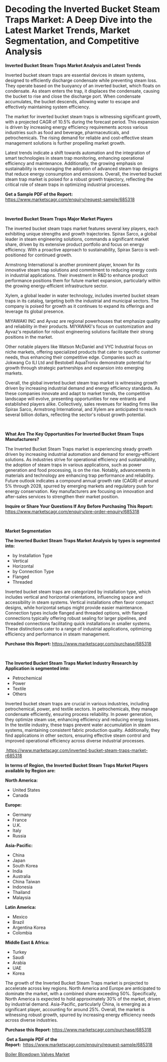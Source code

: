 <p><h1>Decoding the Inverted Bucket Steam Traps Market: A Deep Dive into the Latest Market Trends, Market Segmentation, and Competitive Analysis</h1></p><p><strong>Inverted Bucket Steam Traps Market Analysis and Latest Trends</strong></p>
<p><p>Inverted bucket steam traps are essential devices in steam systems, designed to efficiently discharge condensate while preventing steam loss. They operate based on the buoyancy of an inverted bucket, which floats on condensate. As steam enters the trap, it displaces the condensate, causing the bucket to rise and close the discharge port. When condensate accumulates, the bucket descends, allowing water to escape and effectively maintaining system efficiency.</p><p>The market for inverted bucket steam traps is witnessing significant growth, with a projected CAGR of 10.5% during the forecast period. This expansion is driven by increasing energy efficiency requirements across various industries such as food and beverage, pharmaceuticals, and petrochemicals. The rising demand for reliable and cost-effective steam management solutions is further propelling market growth. </p><p>Latest trends indicate a shift towards automation and the integration of smart technologies in steam trap monitoring, enhancing operational efficiency and maintenance. Additionally, the growing emphasis on sustainability is encouraging the adoption of advanced steam trap designs that reduce energy consumption and emissions. Overall, the inverted bucket steam trap market is poised for a robust growth trajectory, reflecting the critical role of steam traps in optimizing industrial processes.</p></p>
<p><strong>Get a Sample PDF of the Report:&nbsp;</strong> <a href="https://www.marketscagr.com/enquiry/request-sample/685318?utm_campaign=2039&utm_medium=2&utm_source=Github&utm_content=ia&utm_term=19022025&utm_id=inverted-bucket-steam-traps">https://www.marketscagr.com/enquiry/request-sample/685318</a></p>
<p>&nbsp;</p>
<p><strong>Inverted Bucket Steam Traps Major Market Players</strong></p>
<p><p>The inverted bucket steam traps market features several key players, each exhibiting unique strengths and growth trajectories. Spirax Sarco, a global leader in steam engineering solutions, commands a significant market share, driven by its extensive product portfolio and focus on energy efficiency. With a proactive approach to sustainability, Spirax Sarco is well-positioned for continued growth.</p><p>Armstrong International is another prominent player, known for its innovative steam trap solutions and commitment to reducing energy costs in industrial applications. Their investment in R&D to enhance product performance positions them for future market expansion, particularly within the growing energy-efficient infrastructure sector.</p><p>Xylem, a global leader in water technology, includes inverted bucket steam traps in its catalog, targeting both the industrial and municipal sectors. The company is poised for growth as it continues to expand its offerings and leverage its global presence.</p><p>MIYAWAKI INC and Ayvaz are regional powerhouses that emphasize quality and reliability in their products. MIYAWAKI's focus on customization and Ayvaz's reputation for robust engineering solutions facilitate their strong positions in the market.</p><p>Other notable players like Watson McDaniel and VYC Industrial focus on niche markets, offering specialized products that cater to specific customer needs, thus enhancing their competitive edge. Companies such as Jokwang Co ILI Ltd and Bestobell AquaTronix demonstrate potential for growth through strategic partnerships and expansion into emerging markets.</p><p>Overall, the global inverted bucket steam trap market is witnessing growth driven by increasing industrial demand and energy efficiency standards. As these companies innovate and adapt to market trends, the competitive landscape will evolve, presenting opportunities for new entrants and established players alike. Collectively, sales revenues for leading firms like Spirax Sarco, Armstrong International, and Xylem are anticipated to reach several billion dollars, reflecting the sector's robust growth potential.</p></p>
<p>&nbsp;</p>
<p><strong>What Are The Key Opportunities For Inverted Bucket Steam Traps Manufacturers?</strong></p>
<p><p>The Inverted Bucket Steam Traps market is experiencing steady growth driven by increasing industrial automation and demand for energy-efficient solutions. As industries strive for operational efficiency and sustainability, the adoption of steam traps in various applications, such as power generation and food processing, is on the rise. Notably, advancements in materials and technology are enhancing trap performance and reliability. Future outlook indicates a compound annual growth rate (CAGR) of around 5% through 2028, spurred by emerging markets and regulatory push for energy conservation. Key manufacturers are focusing on innovation and after-sales services to strengthen their market position.</p></p>
<p><strong>Inquire or Share Your Questions If Any Before Purchasing This Report:</strong> <a href="https://www.marketscagr.com/enquiry/pre-order-enquiry/685318?utm_campaign=2039&utm_medium=2&utm_source=Github&utm_content=ia&utm_term=19022025&utm_id=inverted-bucket-steam-traps">https://www.marketscagr.com/enquiry/pre-order-enquiry/685318</a></p>
<p>&nbsp;</p>
<p><strong>Market Segmentation</strong></p>
<p><strong>The Inverted Bucket Steam Traps Market Analysis by types is segmented into:</strong></p>
<p><ul><li>by Installation Type</li><li>Vertical</li><li>Horizontal</li><li>by Connection Type</li><li>Flanged</li><li>Threaded</li></ul></p>
<p><p>Inverted bucket steam traps are categorized by installation type, which includes vertical and horizontal orientations, influencing space and accessibility in steam systems. Vertical installations often favor compact designs, while horizontal setups might provide easier maintenance. Connection types include flanged and threaded options, with flanged connections typically offering robust sealing for larger pipelines, and threaded connections facilitating quick installations in smaller systems. These distinctions cater to a range of industrial applications, optimizing efficiency and performance in steam management.</p></p>
<p><strong>Purchase this Report:&nbsp;</strong><a href="https://www.marketscagr.com/purchase/685318?utm_campaign=2039&utm_medium=2&utm_source=Github&utm_content=ia&utm_term=19022025&utm_id=inverted-bucket-steam-traps">https://www.marketscagr.com/purchase/685318</a></p>
<p>&nbsp;</p>
<p><strong>The Inverted Bucket Steam Traps Market Industry Research by Application is segmented into:</strong></p>
<p><ul><li>Petrochemical</li><li>Power</li><li>Textile</li><li>Others</li></ul></p>
<p><p>Inverted bucket steam traps are crucial in various industries, including petrochemical, power, and textile sectors. In petrochemicals, they manage condensate efficiently, ensuring process reliability. In power generation, they optimize steam use, enhancing efficiency and reducing energy losses. In the textile industry, these traps prevent water accumulation in steam systems, maintaining consistent fabric production quality. Additionally, they find applications in other sectors, ensuring effective steam control and improved operational efficiency across diverse industrial processes.</p></p>
<p><a href="https://www.marketscagr.com/inverted-bucket-steam-traps-market-r685318?utm_campaign=2039&utm_medium=2&utm_source=Github&utm_content=ia&utm_term=19022025&utm_id=inverted-bucket-steam-traps">&nbsp;https://www.marketscagr.com/inverted-bucket-steam-traps-market-r685318</a></p>
<p><strong>In terms of Region, the Inverted Bucket Steam Traps Market Players available by Region are:</strong></p>
<p>
    <p> <strong> North America: </strong>
        <ul>
            <li>United States</li>
            <li>Canada</li>
        </ul>
        </p> 
    <p> <strong> Europe: </strong>
        <ul>
            <li>Germany</li>
            <li>France</li>
            <li>U.K.</li>
            <li>Italy</li>
            <li>Russia</li>
        </ul>
        </p> 
    <p> <strong> Asia-Pacific: </strong>
        <ul>
            <li>China</li>
            <li>Japan</li>
            <li>South Korea</li>
            <li>India</li>
            <li>Australia</li>
            <li>China Taiwan</li>
            <li>Indonesia</li>
            <li>Thailand</li>
            <li>Malaysia</li>
        </ul>
        </p> 
    <p> <strong> Latin America: </strong>
        <ul>
            <li>Mexico</li>
            <li>Brazil</li>
            <li>Argentina Korea</li>
            <li>Colombia</li>
        </ul>
        </p> 
    <p> <strong> Middle East & Africa: </strong>
        <ul>
            <li>Turkey</li>
            <li>Saudi</li>
            <li>Arabia</li>
            <li>UAE</li>
            <li>Korea</li>
        </ul>
    </p>
    </p>
<p><p>The growth of the Inverted Bucket Steam Traps market is projected to accelerate across key regions. North America and Europe are anticipated to dominate the market, with a combined share exceeding 50%. Specifically, North America is expected to hold approximately 30% of the market, driven by industrial demand. Asia-Pacific, particularly China, is emerging as a significant player, accounting for around 25%. Overall, the market is witnessing robust growth, spurred by increasing energy efficiency needs across diverse industries.</p></p>
<p><strong>Purchase this Report: </strong><a href="https://www.marketscagr.com/purchase/685318?utm_campaign=2039&utm_medium=2&utm_source=Github&utm_content=ia&utm_term=19022025&utm_id=inverted-bucket-steam-traps">https://www.marketscagr.com/purchase/685318</a></p>
<p>&nbsp;<strong>Get a Sample PDF of the Report:&nbsp;&nbsp;</strong><a href="https://www.marketscagr.com/enquiry/request-sample/685318?utm_campaign=2039&utm_medium=2&utm_source=Github&utm_content=ia&utm_term=19022025&utm_id=inverted-bucket-steam-traps">https://www.marketscagr.com/enquiry/request-sample/685318</a></p>
<p><strong></strong></p>
<p><p><a href="https://github.com/SamiaChowdhury801/Market-Research-Report-List-1/blob/main/boiler-blowdown-valves-market.md?utm_campaign=2039&utm_medium=2&utm_source=Github&utm_content=ia&utm_term=19022025&utm_id=inverted-bucket-steam-traps">Boiler Blowdown Valves Market</a></p></p>